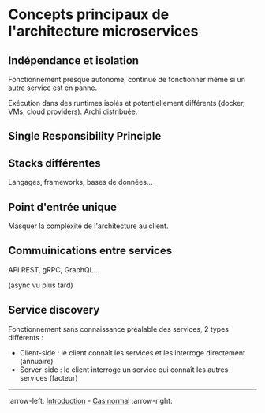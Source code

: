 # Concepts principaux de l'architecture microservices

## Indépendance et isolation

Fonctionnement presque autonome, continue de fonctionner même si un autre service est en panne.

Exécution dans des runtimes isolés et potentiellement différents (docker, VMs, cloud providers). Archi distribuée.

## Single Responsibility Principle

## Stacks différentes

Langages, frameworks, bases de données...

## Point d'entrée unique

Masquer la complexité de l'architecture au client.

## Commuinications entre services

API REST, gRPC, GraphQL...

(async vu plus tard)

## Service discovery

Fonctionnement sans connaissance préalable des services, 2 types différents :

- Client-side : le client connaît les services et les interroge directement (annuaire)
- Server-side : le client interroge un service qui connaît les autres services (facteur)

---

:arrow-left: [Introduction](./introduction.md) - [Cas normal](./cas-normal.md) :arrow-right:
